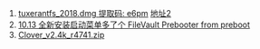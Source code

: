 
1. [tuxerantfs_2018.dmg 提取码: e6pm](https://pan.baidu.com/s/1yT9Fi6pOS_3TV4gcvmATdA ) [地址2](http://www.3322.cc/soft/36803.html)
2. [10.13 全新安装启动菜单多了个 FileVault Prebooter from preboot](http://bbs.pcbeta.com/forum.php?mod=viewthread&tid=1759964)
3. [Clover_v2.4k_r4741.zip](https://us.softpedia-secure-download.com/dl/2825ac4ec64a47c5ae51018cfd7dafd8/5befc8e3/400140103/mac/System-Utilities/Clover_v2.4k_r4741.zip)